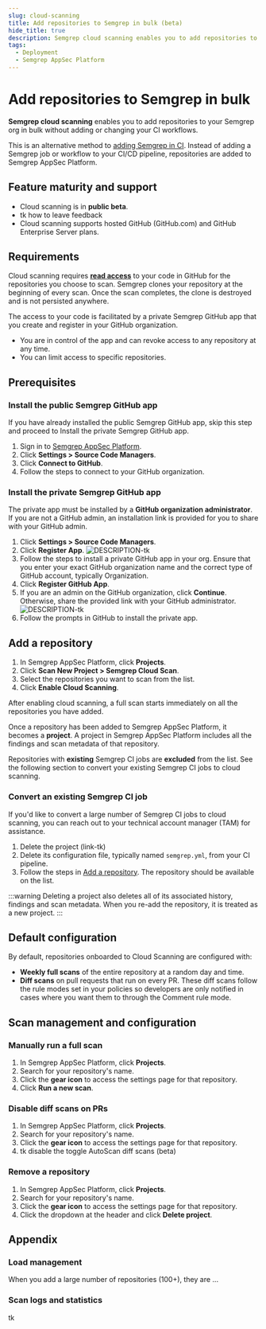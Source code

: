 ```yaml
---
slug: cloud-scanning
title: Add repositories to Semgrep in bulk (beta)
hide_title: true
description: Semgrep cloud scanning enables you to add repositories to your Semgrep org in bulk without changing your CI workflows.
tags:
  - Deployment
  - Semgrep AppSec Platform
---
```


# Add repositories to Semgrep in bulk

**Semgrep cloud scanning** enables you to add repositories to your Semgrep org in bulk without adding or changing your CI workflows.

This is an alternative method to [adding Semgrep in CI](/deployment/add-semgrep-to-ci). Instead of adding a Semgrep job or workflow to your CI/CD pipeline, repositories are added to Semgrep AppSec Platform.

## Feature maturity and support

- Cloud scanning is in **public beta**.
- tk how to leave feedback
- Cloud scanning supports hosted GitHub (GitHub.com) and GitHub Enterprise Server plans.

## Requirements

Cloud scanning requires **[<i class="fas fa-external-link fa-xs"></i> read access](https://docs.github.com/en/rest/authentication/permissions-required-for-github-apps?apiVersion=2022-11-28)** to your code in GitHub for the repositories you choose to scan. Semgrep clones your repository at the beginning of every scan. Once the scan completes, the clone is destroyed and is not persisted anywhere.

The access to your code is facilitated by a private Semgrep GitHub app that you create and register in your GitHub organization.

- You are in control of the app and can revoke access to any repository at any time.
- You can limit access to specific repositories.

<!-- Sara to provide steps on how to do both -->

## Prerequisites

### Install the public Semgrep GitHub app

If you have already installed the public Semgrep GitHub app, skip this step and proceed to Install the private Semgrep GitHub app.

1. Sign in to [<i class="fas fa-external-link fa-xs"></i> Semgrep AppSec Platform](https://semgrep.dev/login).
1. Click **<i class="fa-solid fa-gear"></i> Settings > Source Code Managers**.
1. Click **Connect to GitHub**.
1. Follow the steps to connect to your GitHub organization.

### Install the private Semgrep GitHub app

The private app must be installed by a **GitHub organization administrator**. If you are not a GitHub admin, an installation link is provided for you to share with your GitHub admin.

1. Click **<i class="fa-solid fa-gear"></i> Settings > Source Code Managers**.
1. Click **Register App**.
![DESCRIPTION-tk](/img/scm-create-private-app.png)
1. Follow the steps to install a private GitHub app in your org. Ensure that you enter your exact GitHub organization name and the correct type of GitHub account, typically Organization.
1. Click **Register GitHub App**.
1. If you are an admin on the GitHub organization, click **Continue**. Otherwise, share the provided link with your GitHub administrator.
![DESCRIPTION-tk](/img/scm-confirm-private-app.png#sm-width-noborder)
1. Follow the prompts in GitHub to install the private app.

## Add a repository

1. In Semgrep AppSec Platform, click **<i class="fa-solid fa-folder-open"></i> Projects**.
1. Click **Scan New Project > Semgrep Cloud Scan**.
1. Select the repositories you want to scan from the list.
1. Click **Enable Cloud Scanning**.

After enabling cloud scanning, a full scan starts immediately on all the repositories you have added. <!-- may be false, initial scan may start up to 6 days after, will double check -->

Once a repository has been added to Semgrep AppSec Platform, it becomes a **project**. A project in Semgrep AppSec Platform includes all the findings and scan metadata of that repository.

Repositories with **existing** Semgrep CI jobs are **excluded** from the list. See the following section to convert your existing Semgrep CI jobs to cloud scanning.

<!-- This next section is totally unverified. Sara should probably test this out -->

### Convert an existing Semgrep CI job

If you'd like to convert a large number of Semgrep CI jobs to cloud scanning, you can reach out to your technical account manager (TAM) for assistance.

1. Delete the project (link-tk)
1. Delete its configuration file, typically named `semgrep.yml`, from your CI pipeline.
1. Follow the steps in [Add a repository](#add-a-repository). The repository should be available on the list.

:::warning
Deleting a project also deletes all of its associated history, findings and scan metadata. When you re-add the repository, it is treated as a new project.
:::

## Default configuration

By default, repositories onboarded to Cloud Scanning are configured with:

- **Weekly full scans** of the entire repository at a random day and time. <!-- clarify how this randomness works, it's the same time and day every week -->
- **Diff scans** on pull requests that run on every PR. These diff scans follow the rule modes set in your policies so developers are only notified in cases where you want them to through the Comment rule mode. <!-- needs reword -->

## Scan management and configuration

### Manually run a full scan

1. In Semgrep AppSec Platform, click **<i class="fa-solid fa-folder-open"></i> Projects**.
1. Search for your repository's name.
1. Click the **<i class="fa-solid fa-gear"></i> gear icon** to access the settings page for that repository.
1. Click **Run a new scan**.

### Disable diff scans on PRs

1. In Semgrep AppSec Platform, click **<i class="fa-solid fa-folder-open"></i> Projects**.
1. Search for your repository's name.
1. Click the **<i class="fa-solid fa-gear"></i> gear icon** to access the settings page for that repository.
1. tk disable the toggle AutoScan diff scans (beta)

### Remove a repository

1. In Semgrep AppSec Platform, click **<i class="fa-solid fa-folder-open"></i> Projects**.
1. Search for your repository's name.
1. Click the **<i class="fa-solid fa-gear"></i> gear icon** to access the settings page for that repository.
1. Click the dropdown at the header and click **Delete project**.

## Appendix

### Load management

When you add a large number of repositories (100+), they are ...

### Scan logs and statistics

tk
